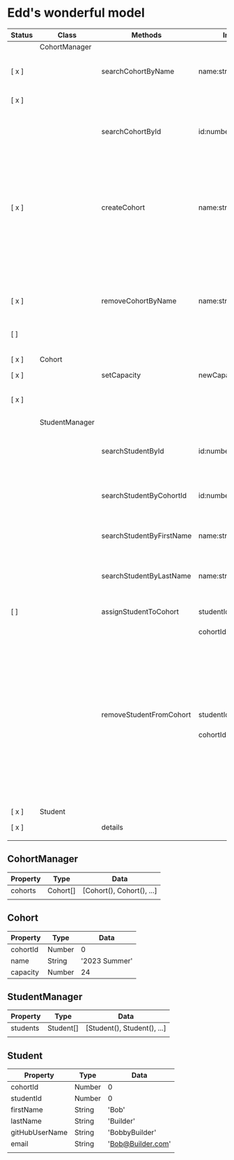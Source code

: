# Edd's wonderful model

| Status | Class          | Methods                  | Inputs             | Scenario                                          | Output                                                             |
| ------ | -------------- | ------------------------ | ------------------ | ------------------------------------------------- | ------------------------------------------------------------------ |
|        | CohortManager  |                          |                    |                                                   |                                                                    |
| [ x ]  |                | searchCohortByName       | name:string        | typeof input === String, input.length > 0         | return foundCohort:Cohort where cohort.name === inputName          |
| [ x ]  |                |                          |                    | invalid input                                     | throw error ('cohort name not found')                              |
|        |                |                          |                    |                                                   |                                                                    |
|        |                | searchCohortById         | id:number          | typeof input === Number                           | return foundCohort:Cohort where cohort.cohortId === inputId        |
|        |                |                          |                    | typeof input === Number, no match                 | throw error ('cohort id not found')                                |
|        |                |                          |                    | typeof input !== Number                           | throw error ('input must be Number')                               |
|        |                |                          |                    |                                                   |                                                                    |
| [ x ]  |                | createCohort             | name:string        | typeof input === String, input.length > 0         | return cohorts.push(cohort)                                        |
|        |                |                          |                    | typeof input !== String OR input.length === 0     | throw error ('input must be String')                               |
|        |                |                          |                    | nameInput matches existing cohort                 | throw error ('input matches existing cohortId: {matchingCohortId}) |
|        |                |                          |                    |                                                   |                                                                    |
| [ x ]  |                | removeCohortByName       | name:string        | inputName matches cohort.name in cohorts[]        | remove matching cohort from cohorts[], return cohorts[].length     |
| [ ]    |                |                          |                    | inputName does not match cohort.name in cohorts[] | throw error ('cohort not found')                                   |
|        |                |                          |                    |                                                   |                                                                    |
|        |                |                          |                    |                                                   |                                                                    |
| [ x ]  | Cohort         |                          |                    |                                                   |                                                                    |
| [ x ]  |                | setCapacity              | newCapacity:number | typeof input === Number                           | set Cohort.capacity = inputCapacity                                |
| [ x ]  |                |                          |                    | typeof input !== Number                           | throw error ('capacity number must be Number)                      |
|        |                |                          |                    |                                                   |                                                                    |
|        | StudentManager |                          |                    |                                                   |                                                                    |
|        |                | searchStudentById        | id:number          | id:number found in students                       | return foundStudent:Student where student.studentId === inputId    |
|        |                |                          |                    |                                                   |                                                                    |
|        |                | searchStudentByCohortId  | id:number          | id:number                                         | return Student[] where student.cohortId === inputId                |
|        |                |                          |                    |                                                   |                                                                    |
|        |                | searchStudentByFirstName | name:string        |                                                   | return Student[] where student.firstName === inputName             |
|        |                |                          |                    |                                                   |                                                                    |
|        |                | searchStudentByLastName  | name:string        |                                                   | return Student[] where student.lastName === inputName              |
|        |                |                          |                    |                                                   |                                                                    |
| [ ]    |                | assignStudentToCohort    | studentId:number,  | inputIds match existing Ids                       | foundStudent.cohortId = inputCohortId, return foundStudent         |
|        |                |                          | cohortId:number    |                                                   |                                                                    |
|        |                |                          |                    | studentId not found                               | throw error ('student not found')                                  |
|        |                |                          |                    | cohortId not found                                | throw error ('cohort not found')                                   |
|        |                |                          |                    | cohortStudentSize >= cohort.capacity              | throw error ('cohort capacity exceeded')                           |
|        |                |                          |                    |                                                   |                                                                    |
|        |                | removeStudentFromCohort  | studentId:number,  | inputIds match existing Ids                       | foundStudent.cohortId = null, return foundStudent                  |
|        |                |                          | cohortId:number    |                                                   |                                                                    |
|        |                |                          |                    | studentId not found                               | throw error ('studentId not found')                                |
|        |                |                          |                    | cohortId not found                                | throw error ('cohortId not found')                                 |
|        |                |                          |                    |                                                   |                                                                    |
|        |                |                          |                    | foundStudent.cohortId !== inputCohortId           | throw error ('student not in passed cohort')                       |
|        |                |                          |                    |                                                   |                                                                    |
| [ x ]  | Student        |                          |                    |                                                   |                                                                    |
| [ x ]  |                | details                  |                    |                                                   | return { ... student properties }                                  |
|        |                |                          |                    |                                                   |                                                                    |

## CohortManager

| Property | Type     | Data                      |
| -------- | -------- | ------------------------- |
| cohorts  | Cohort[] | [Cohort(), Cohort(), ...] |
|          |          |                           |

## Cohort

| Property | Type   | Data          |
| -------- | ------ | ------------- |
| cohortId | Number | 0             |
| name     | String | '2023 Summer' |
| capacity | Number | 24            |

## StudentManager

| Property | Type      | Data                        |
| -------- | --------- | --------------------------- |
| students | Student[] | [Student(), Student(), ...] |
|          |           |                             |

## Student

| Property       | Type   | Data              |
| -------------- | ------ | ----------------- |
| cohortId       | Number | 0                 |
| studentId      | Number | 0                 |
| firstName      | String | 'Bob'             |
| lastName       | String | 'Builder'         |
| gitHubUserName | String | 'BobbyBuilder'    |
| email          | String | 'Bob@Builder.com' |
|                |        |                   |
